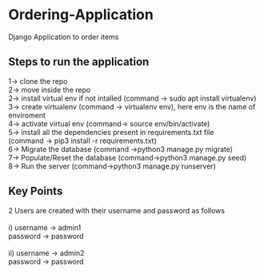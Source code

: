 # Ordering-Application
Django Application to order items

## Steps to run the application

1-> clone the repo <br/>
2-> move inside the repo  <br/>
2-> install virtual env if not intalled (command -> sudo apt install virtualenv)  <br/>
3-> create virtualenv (command -> virtualenv env), here env is the name of enviroment <br/>
4-> activate virtual env (command-> source env/bin/activate)  <br/>
5-> install all the dependencies present in requirements.txt file   <br/>
(command -> pip3 install -r requirements.txt)  <br/>
6-> Migrate the database (command ->python3 manage.py migrate)  <br/>
7-> Populate/Reset the database (command->python3 manage.py seed)  <br/>
8-> Run the server (command->python3 manage.py runserver)  <br/>


## Key Points

2 Users are created with their username and password as follows <br/>
<br/>
i) username -> admin1<br/>
   password -> password<br/>
   <br/>
ii) username -> admin2<br/>
    password -> password<br/>
